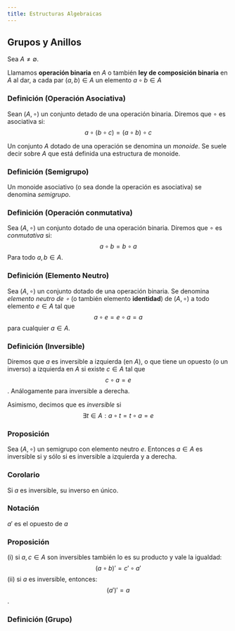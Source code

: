 ```yaml
---
title: Estructuras Algebraicas
---
```


## Grupos y Anillos
Sea $A \neq \emptyset$.

Llamamos __operación binaria__ en $A$ o también __ley de composición
binaria__ en $A$ al dar, a cada par $(a, b) \in A$ un elemento $a\circ b \in A$


### Definición (Operación Asociativa)
Sean $(A,\circ)$ un conjunto detado de una operación binaria. Diremos que $\circ$
es asociativa si:
$$ a \circ (b \circ c) = (a \circ b) \circ c $$

Un conjunto $A$ dotado de una operación se denomina un _monoide_. Se suele decir
sobre $A$ que está definida una estructura de monoide.

### Definición (Semigrupo)
Un monoide asociativo (o sea donde la operación es asociativa) se denomina _semigrupo_.

### Definición (Operación conmutativa)
Sea $(A,\circ)$ un conjunto dotado de una operación binaria. Diremos que $\circ$ es
_conmutativa_ si:
$$ a \circ b = b \circ a$$
Para todo $a,b \in A$.

### Definición (Elemento Neutro)
Sea $(A,\circ)$ un conjunto dotado de una operación binaria.
Se denomina _elemento neutro de $\circ$_ (o también elemento __identidad__)
de $(A,\circ)$ a todo elemento $e\in A$ tal que
$$ a\circ e = e\circ a = a $$
para cualquier $a \in A$.

### Definición (Inversible)
Diremos que $a$ es inversible a izquierda (en $A$), o que tiene un opuesto (o un inverso)
a izquierda en $A$ si existe $c \in A$ tal que
$$ c \circ a = e $$.
Análogamente para inversible a derecha.

Asimismo, decimos que es _inversible_ si 
$$ \exists t \in A : a \circ t = t \circ a = e$$

### Proposición
Sea $(A,\circ)$ un semigrupo con elemento neutro $e$. Entonces $a\in A$ es inversible
si y sólo si es inversible a izquierda y a derecha.

### Corolario
Si $a$ es inversible, su inverso en único.

### Notación
$a'$ es el opuesto de $a$

### Proposición
(i) si $a,c \in A$ son inversibles también lo es su producto y vale la igualdad:
$$(a\circ b)' = c' \circ a'$$
(ii) si $a$ es inversible, entonces:
$$(a')' = a$$.

### Definición (Grupo)
